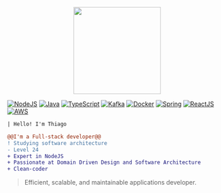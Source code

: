 <p align="center">
<img height="200" src="https://media.giphy.com/media/v1.Y2lkPTc5MGI3NjExZDFiMWQ3NDI4NTFhN2RiMmE4ODE4ZDk1NTM0MzYxYjdjNzdmNDZlMSZjdD1n/ZVik7pBtu9dNS/giphy.gif"/>
</p>

[![NodeJS](https://img.shields.io/badge/NodeJS-Expert-blue?style=flat-square&logo=node.js)](https://nodejs.org/)
[![Java](https://img.shields.io/badge/Java-Proficient-brightgreen?style=flat-square&logo=java)](https://www.java.com/)
[![TypeScript](https://img.shields.io/badge/TypeScript-Expert-blue?style=flat-square&logo=typescript)](https://www.typescriptlang.org/)
[![Kafka](https://img.shields.io/badge/Kafka-Currently_Studying-orange?style=flat-square&logo=apache-kafka)](https://kafka.apache.org/)
[![Docker](https://img.shields.io/badge/Docker-Experienced-blue?style=flat-square&logo=docker)](https://www.docker.com/)
[![Spring](https://img.shields.io/badge/Spring-Currently_Studying-orange?style=flat-square&logo=spring)](https://spring.io/)
[![ReactJS](https://img.shields.io/badge/ReactJS-Expert-blue?style=flat-square&logo=react)](https://reactjs.org/)
[![AWS](https://img.shields.io/badge/AWS-Currently_Studyng-orange?style=flat-square&logo=amazonaws)](https://reactjs.org/)

```diff
| Hello! I'm Thiago

@@I'm a Full-stack developer@@
! Studying software architecture
- Level 24
+ Expert in NodeJS
+ Passionate at Domain Driven Design and Software Architecture
+ Clean-coder
```
 > Efficient, scalable, and maintainable applications developer.
